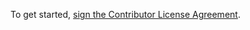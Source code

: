 To get started, [sign the Contributor License Agreement](https://cla-assistant.io/CovertJaguar/Railcraft).
